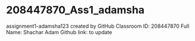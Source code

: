 # 208447870_Ass1_adamsha
assignment1-adamsha123 created by GitHub Classroom
ID: 208447870
Full Name: Shachar Adam
Github link: to update
